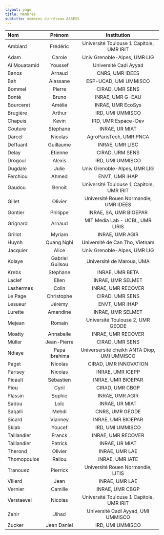 ```yaml
---
layout: page
title: Membres
subtitle: membres du réseau ASSESS
---
```


| Nom	        |     Prénom     |      Institution |
| :------------ | :-------------: | :-------------: |
| Amblard        |     Frédéric      |    Université Toulouse 1 Capitole, UMR IRIT |
| Adam        |     Carole      |         Univ Grenoble-Alpes, UMR LIG |
| Al Mouatamid | Youssef        |  Université Cadi Ayyad |
| Banos        |     Arnaud      |        CNRS, UMR IDEES |
| Bah        |     Alassane      |        ESP-UCAD, UMI UMMISCO |
| Bommel       |     Pierre     |        CIRAD, UMR SENS |
| Bonté        |     Bruno      |         INRAE, UMR G-EAU |
| Bourceret        |     Amélie      |         INRAE, UMR EcoSys |
| Brugière        |     Arthur      |         IRD, UMI UMMISCO |
| Chapuis        |     Kevin      |         IRD, UMR Espace-Dev |
| Couture       |     Stéphane     |        INRAE, UR MIAT |
| Darcel       |     Nicolas     |        AgroParisTech, UMR PNCA |
| Deffuant       |     Guillaume     |        INRAE, UMR LISC |
| Delay       |     Etienne     |        CIRAD, URM SENS |
| Drogoul     |   Alexis   |      IRD, UMI UMMISCO|
| Dugdale        |     Julie      |         Univ Grenoble-Alpes, UMR LIG |
| Ferchiou        |     Ahmed      |         ENVT, UMR IHAP |
| Gaudou        |     Benoit      |         Université Toulouse 1 Capitole, UMR IRIT |
| Gillet       |     Olivier     |        Université Rouen Normandie, UMR IDEES |
| Gontier       |     Philippe     |        INRAE, SA, UMR BIOEPAR |
| Grignard       |     Arnaud     |        MIT Media Lab - UCBL, UMR LIRIS |
| Grillot       |     Myriam     |        INRAE, UMR AGIR |
| Huynh        |     Quang Nghi     |        Université de Can Tho, Vietnam |
| Jacquier        |     Alice      |         Univ Grenoble-Alpes, UMR LIG |
| Kolaye       |     Gabriel Guilsou     |      Université de Maroua, UMA |
| Krebs       |     Stéphane     |        INRAE, UMR BETA |
| Laclef       |     Ellen     |        INRAE, UMR SELMET |
| Lashermes       |     Colin     |        INRAE, UMR RECOVER |
| Le Page       |     Christophe     |        CIRAD, UMR SENS |
| Lesueur       |     Jérémy     |        ENVT, UMR IHAP |
| Lurette       |     Amandine     |        INRAE, UMR SELMET |
| Mejean       |     Romain     |       Université Toulouse 2, UMR GEODE |
| Moatty       |     Annabelle     |        INRAE, UMR RECOVER |
| Müller       |     Jean-Pierre     |        CIRAD, UMR SENS |
| Ndiaye       |     Papa Ibrahima      |        Universersité cheikh ANTA Diop, UMI UMMISCO |
| Paget        |     Nicolas      |         CIRAD, UMR INNOVATION|
| Parisey        |     Nicolas      |         INRAE, UMR IGEPP|
| Picault        |     Sébastien      |         INRAE, UMR BIOEPAR |
| Piou       |     Cyril     |        CIRAD, UMR CBGP |
| Plassin       |     Sophie     |        INRAE, UMR AGIR |
| Sadou       |     Loïc     |        INRAE, UR MIAT |
| Saqalli       |     Mehdi     |        CNRS, UMR GEODE |
| Sicard       |     Vianney     |        INRAE, UMR BIOEPAR |
| Sklab       |     Youcef     |        IRD, UMI UMMISCO |
| Taillandier       |     Franck     |        INRAE, UMR RECOVER |
| Taillandier       |     Patrick     |        INRAE, UR MIAT |
| Therond       |     Olivier     |        INRAE, UMR LAE |
| Thomopoulos       |     Rallou     |        INRAE, UMR IATE |
| Tranouez       |     Pierrick     |        Université Rouen Normandie, LITIS |
| Villerd       |     Jean     |        INRAE, UMR LAE |
| Vernier       |     Camille     |        INRAE, UMR CBGP |
| Verstaevel       |     Nicolas     |        Université Toulouse 1 Capitole, UMR IRIT |
| Zahir       |     Jihad     |        Université Cadi Ayyad, UMI UMMISCO |
| Zucker       |     Jean Daniel     |        IRD, UMI UMMISCO |